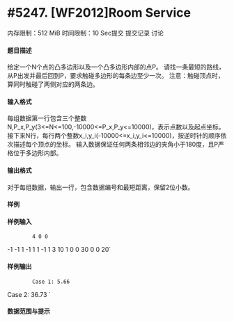 
# #5247. [WF2012]Room Service
内存限制：512 MiB 时间限制：10 Sec提交 提交记录 讨论
#### 题目描述
给定一个N个点的凸多边形以及一个凸多边形内部的点P。
请找一条最短的路线，从P出发并最后回到P，要求触碰多边形的每条边至少一次。
注意：触碰顶点时，算同时触碰了两侧对应的两条边。

#### 输入格式
每组数据第一行包含三个整数N,P_x,P_y(3<=N<=100,-10000<=P_x,P_y<=10000)，表示点数以及起点坐标。
接下来N行，每行两个整数x_i,y_i(-10000<=x_i,y_i<=10000)，按逆时针的顺序依次描述每个顶点的坐标。
输入数据保证任何两条相邻边的夹角小于180度，且P严格位于多边形内部。

#### 输出格式
对于每组数据，输出一行，包含数据编号和最短距离，保留2位小数。

#### 样例

#### 样例输入

			4 0 0
-1 -1
1 -1
1 1
-1 1
3 10 1
0 0
30 0
0 20`
#### 样例输出

			Case 1: 5.66
Case 2: 36.73
`
#### 数据范围与提示

